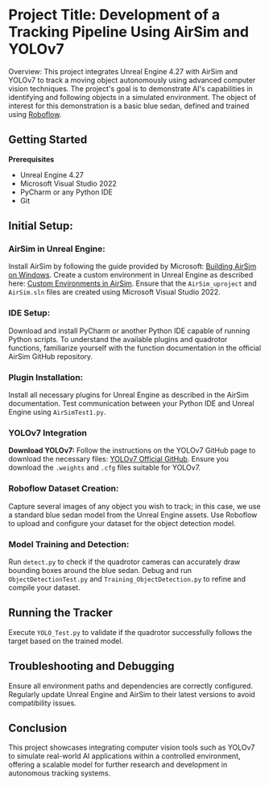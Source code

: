 # Project Title: Development of a Tracking Pipeline Using AirSim and YOLOv7
Overview: This project integrates Unreal Engine 4.27 with AirSim and YOLOv7 to track a moving object autonomously using advanced computer vision techniques. The project's goal is to demonstrate AI's capabilities in identifying and following objects in a simulated environment. The object of interest for this demonstration is a basic blue sedan, defined and trained using [Roboflow](https://roboflow.com/).

## Getting Started
**Prerequisites** 
  - Unreal Engine 4.27
  - Microsoft Visual Studio 2022
  - PyCharm or any Python IDE
  - Git

## Initial Setup:
### AirSim in Unreal Engine:
Install AirSim by following the guide provided by Microsoft:
[Building AirSim on Windows](https://microsoft.github.io/AirSim/build_windows/).
Create a custom environment in Unreal Engine as described here:
[Custom Environments in AirSim](https://microsoft.github.io/AirSim/unreal_custenv/).
Ensure that the `AirSim_uproject` and `AirSim.sln` files are created using Microsoft Visual Studio 2022.

### IDE Setup:
Download and install PyCharm or another Python IDE capable of running Python scripts.
To understand the available plugins and quadrotor functions, familiarize yourself with the function documentation in the official AirSim GitHub repository.

### Plugin Installation:
Install all necessary plugins for Unreal Engine as described in the AirSim documentation.
Test communication between your Python IDE and Unreal Engine using `AirSimTest1.py`.

### YOLOv7 Integration
**Download YOLOv7:**
Follow the instructions on the YOLOv7 GitHub page to download the necessary files:
[YOLOv7 Official GitHub](https://github.com/WongKinYiu/yolov7).
Ensure you download the `.weights` and `.cfg` files suitable for YOLOv7.

### Roboflow Dataset Creation:
Capture several images of any object you wish to track; in this case, we use a standard blue sedan model from the Unreal Engine assets.
Use Roboflow to upload and configure your dataset for the object detection model.

### Model Training and Detection:
Run `detect.py` to check if the quadrotor cameras can accurately draw bounding boxes around the blue sedan.
Debug and run `ObjectDetectionTest.py` and `Training_ObjectDetection.py` to refine and compile your dataset.

## Running the Tracker
Execute `YOLO_Test.py` to validate if the quadrotor successfully follows the target based on the trained model.

## Troubleshooting and Debugging
Ensure all environment paths and dependencies are correctly configured.
Regularly update Unreal Engine and AirSim to their latest versions to avoid compatibility issues.

## Conclusion
This project showcases integrating computer vision tools such as YOLOv7 to simulate real-world AI applications within a controlled environment, offering a scalable model for further research and development in autonomous tracking systems.
